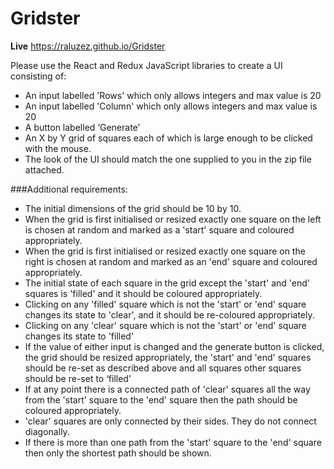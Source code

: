 # Gridster
**Live** https://raluzez.github.io/Gridster

Please use the React and Redux JavaScript libraries to create a UI consisting of:
* An input labelled 'Rows' which only allows integers and max value is 20
* An input labelled 'Column' which only allows integers and max value is 20
* A button labelled ‘Generate’
* An X by Y grid of squares each of which is large enough to be clicked with the mouse.
* The look of the UI should match the one supplied to you in the zip file attached.

###Additional requirements:
* The initial dimensions of the grid should be 10 by 10.
* When the grid is first initialised or resized exactly one square on the left is chosen at random and marked as a 'start' square and coloured appropriately.
* When the grid is first initialised or resized exactly one square on the right is chosen at random and marked as an 'end' square and coloured appropriately.
* The initial state of each square in the grid except the 'start' and 'end' squares is 'filled' and it should be coloured appropriately.
* Clicking on any 'filled' square which is not the 'start' or 'end' square changes its state to 'clear', and it should be re-coloured appropriately.
* Clicking on any 'clear' square which is not the 'start' or 'end' square changes its state to 'filled'
* If the value of either input is changed and the generate button is clicked, the grid should be resized appropriately, the 'start' and 'end' squares should be re-set as described above and all squares other squares should be re-set to ‘filled'
* If at any point there is a connected path of 'clear' squares all the way from the 'start' square to the 'end' square then the path should be coloured appropriately.
* 'clear' squares are only connected by their sides. They do not connect diagonally.
* If there is more than one path from the 'start' square to the 'end' square then only the shortest path should be shown.

